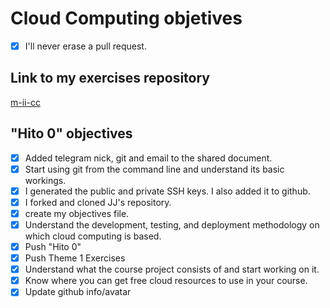 # Cloud Computing objetives

- [x] I'll never erase a pull request.

## Link to my exercises repository

[m-ii-cc](https://github.com/lobolanja/m-ii-cc)

## "Hito 0" objectives

- [x] Added telegram nick, git and email to the shared document.
- [x] Start using git from the command line and understand its basic workings.
- [x] I generated the public and private SSH keys. I also added it to github.
- [x] I forked and cloned JJ's repository.
- [x] create my objectives file.
- [x] Understand the development, testing, and deployment methodology on which cloud computing is based.
- [x] Push "Hito 0"
- [x] Push Theme 1 Exercises 
- [x] Understand what the course project consists of and start working on it.
- [x] Know where you can get free cloud resources to use in your course.
- [x] Update github info/avatar
